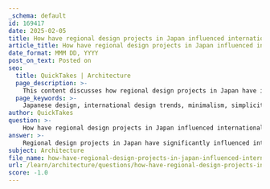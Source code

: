 ```yaml
---
_schema: default
id: 169417
date: 2025-02-05
title: How have regional design projects in Japan influenced international design trends?
article_title: How have regional design projects in Japan influenced international design trends?
date_format: MMM DD, YYYY
post_on_text: Posted on
seo:
  title: QuickTakes | Architecture
  page_description: >-
    This content discusses how regional design projects in Japan have influenced international design trends, highlighting aspects such as minimalism, cultural exchange, integration of tradition and modernity, and emotional design.
  page_keywords: >-
    Japanese design, international design trends, minimalism, simplicity, cultural exchange, globalization, tradition and modernity, Wabi-Sabi, Kansei design, graphic design, branding, architecture, postmodern aesthetics, emotional design
author: QuickTakes
question: >-
    How have regional design projects in Japan influenced international design trends?
answer: >-
    Regional design projects in Japan have significantly influenced international design trends through a combination of cultural heritage, innovative practices, and a unique approach to aesthetics. Here are some key ways in which Japanese design has made its mark globally:\n\n1. **Minimalism and Simplicity**: Japanese design emphasizes clean lines, open spaces, and functional beauty, which has inspired architects and designers worldwide. This minimalist approach prioritizes clarity and purpose, leading to a global trend towards simplicity in various design fields, including architecture, product design, and graphic design. The influence can be seen in the sleek lines of Scandinavian furniture and the clean aesthetics of brands like Apple.\n\n2. **Cultural Exchange and Globalization**: Since the 1980s, Japan has served as a "global laboratory" for architecture, producing innovative interpretations of the relationship between humans, nature, and inhabited space. This has allowed Japanese architects to gain international recognition and influence, fostering a rich cultural exchange that has shaped modern design practices around the world.\n\n3. **Integration of Tradition and Modernity**: Japanese design often blends traditional elements with contemporary practices, creating a unique aesthetic that resonates globally. This integration is evident in various design disciplines, from architecture to fashion, where traditional Japanese values, such as the concept of 'Wabi-Sabi' (the beauty of imperfection), are celebrated and incorporated into modern designs.\n\n4. **Impact on Global Movements**: Japanese architecture has played a crucial role in shaping modernist ideals and inspiring postmodern aesthetics. The work of influential architects like Kenzo Tange, who seamlessly blended traditional Japanese elements with bold modernist forms, has left a lasting legacy on global design movements. Events like the Venice Biennale have further facilitated the exchange of ideas and showcased Japanese design on an international stage.\n\n5. **Emotional and Intuitive Design**: The concept of kansei design, which focuses on the emotional and intuitive relationship between people and their environment, has roots in Japanese culture. This approach has influenced global design practices by encouraging designers to create spaces and products that resonate emotionally with users, enhancing the overall experience.\n\n6. **Influence on Graphic Design and Branding**: Japanese graphic design has also made a significant impact on global trends, particularly in branding, typography, and packaging. The principles of minimalism and the art of blending tradition with innovation continue to inspire designers worldwide, leading to a more aesthetically pleasing and culturally aware approach to design.\n\nIn summary, regional design projects in Japan have profoundly influenced international design trends by promoting minimalism, integrating tradition with modernity, and fostering emotional connections in design. This influence is evident across various fields, including architecture, product design, and graphic design, showcasing the global resonance of Japanese aesthetics and principles.
subject: Architecture
file_name: how-have-regional-design-projects-in-japan-influenced-international-design-trends.md
url: /learn/architecture/questions/how-have-regional-design-projects-in-japan-influenced-international-design-trends
score: -1.0
---
```


&nbsp;